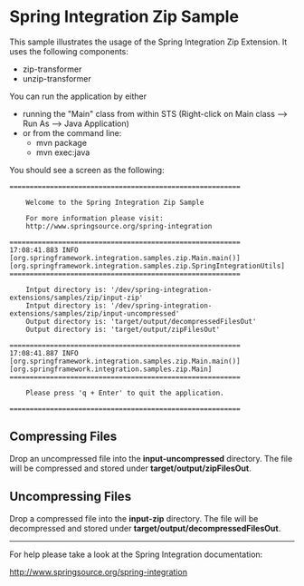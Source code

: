 Spring Integration Zip Sample
===================

This sample illustrates the usage of the Spring Integration Zip Extension. It uses the following components:

* zip-transformer
* unzip-transformer

You can run the application by either

* running the "Main" class from within STS (Right-click on Main class --> Run As --> Java Application)
* or from the command line:
    - mvn package
    - mvn exec:java

You should see a screen as the following:

	=========================================================
                                                         
	    Welcome to the Spring Integration Zip Sample         
                                                         
	    For more information please visit:                   
	    http://www.springsource.org/spring-integration       
                                                         
	=========================================================
	17:08:41.883 INFO  [org.springframework.integration.samples.zip.Main.main()][org.springframework.integration.samples.zip.SpringIntegrationUtils] 
	=========================================================

	    Intput directory is: '/dev/spring-integration-extensions/samples/zip/input-zip'
	    Intput directory is: '/dev/spring-integration-extensions/samples/zip/input-uncompressed'
	    Output directory is: 'target/output/decompressedFilesOut'
	    Output directory is: 'target/output/zipFilesOut'

	=========================================================
	17:08:41.887 INFO  [org.springframework.integration.samples.zip.Main.main()][org.springframework.integration.samples.zip.Main] 
	=========================================================
                                                         
	    Please press 'q + Enter' to quit the application.    
                                                         
	=========================================================

## Compressing Files

Drop an uncompressed file into the **input-uncompressed** directory. The file will be compressed and stored under **target/output/zipFilesOut**.

## Uncompressing Files

Drop a compressed file into the **input-zip** directory. The file will be decompressed and stored under **target/output/decompressedFilesOut**.

--------------------------------------------------------------------------------

For help please take a look at the Spring Integration documentation:

http://www.springsource.org/spring-integration

